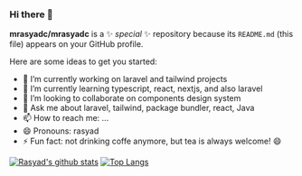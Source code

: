### Hi there 👋

**mrasyadc/mrasyadc** is a ✨ _special_ ✨ repository because its `README.md` (this file) appears on your GitHub profile.

Here are some ideas to get you started:

- 🔭 I’m currently working on laravel and tailwind projects
- 🌱 I’m currently learning typescript, react, nextjs, and also laravel
- 👯 I’m looking to collaborate on components design system
- 💬 Ask me about laravel, tailwind, package bundler, react, Java
- 📫 How to reach me: ...
- 😄 Pronouns: rasyad
- ⚡ Fun fact: not drinking coffe anymore, but tea is always welcome! 😄

[![Rasyad's github stats](https://github-readme-stats.vercel.app/api?username=mrasyadc&theme=material-palenight&count_private=true&hide=contribs)](https://github.com/anuraghazra/github-readme-stats)
[![Top Langs](https://github-readme-stats.vercel.app/api/top-langs/?username=mrasyadc&theme=material-palenight&hide=Jupyter&layout=compact)](https://github.com/anuraghazra/github-readme-stats)


